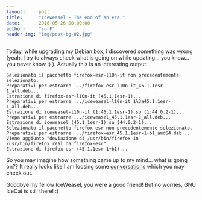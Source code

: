 ```yaml
---
layout:     post
title:      "Iceweasel - The end of an era."
date:       2016-05-26 00:00:00
author:     "surF"
header-img: "img/post-bg-02.jpg"
---
```


Today, while upgrading my Debian box, I discovered something was wrong (yeah, I try to always check what is going on while updating... you know... you never know :) ). Actually this is an interesting output:

```
Selezionato il pacchetto firefox-esr-l10n-it non precedentemente selezionato.
Preparativi per estrarre .../firefox-esr-l10n-it_45.1.1esr-1_all.deb...
Estrazione di firefox-esr-l10n-it (45.1.1esr-1)...
Preparativi per estrarre .../iceweasel-l10n-it_1%3a45.1.1esr-1_all.deb...
Estrazione di iceweasel-l10n-it (1:45.1.1esr-1) su (1:44.0.2-1)...
Preparativi per estrarre .../iceweasel_45.1.1esr-1_all.deb...
Estrazione di iceweasel (45.1.1esr-1) su (44.0.2-1)...
Selezionato il pacchetto firefox-esr non precedentemente selezionato.
Preparativi per estrarre .../firefox-esr_45.1.1esr-1+b1_amd64.deb...
Viene aggiunto "deviazione di /usr/bin/firefox in /usr/bin/firefox.real da firefox-esr"
Estrazione di firefox-esr (45.1.1esr-1+b1)...
```
So you may imagine how something came up to my mind... what is going on??
It really looks like I am loosing some [conversations](https://lwn.net/Articles/676799/) which you may check out. 

Goodbye my fellow IceWeasel, you were a good friend! But no worries, GNU IceCat is still there! :)
